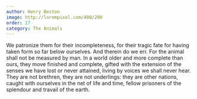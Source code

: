 ```yaml
---
author: Henry Beston
image: http://lorempixel.com/400/200
order: 17
category: The Animals
---
```


We patronize them for their incompleteness, for their tragic fate for having taken form so far below ourselves. And therein do we err. For the animal shall not be measured by man. In a world older and more complete than ours, they move finished and complete, gifted with the extension of the senses we have lost or never attained, living by voices we shall never hear. They are not brethren, they are not underlings: they are other nations, caught with ourselves in the net of life and time, fellow prisoners of the splendour and travail of the earth.

